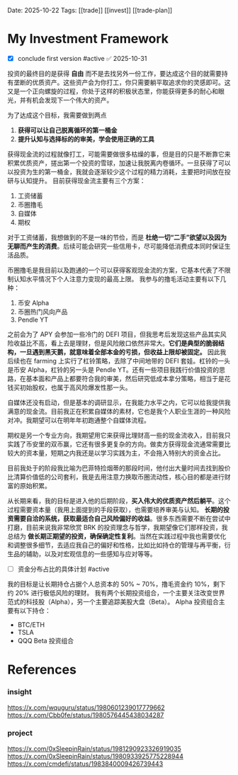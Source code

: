 Date: 2025-10-22
Tags: [[trade]] [[invest]] [[trade-plan]]
# My Investment Framework

- [x] conclude first version #active ✅ 2025-10-31

投资的最终目的是获得 **自由** 而不是去找另外一份工作，要达成这个目的就需要持有垄断的优质资产。这些资产会为你打工，你只需要躺平取追求你的灵感即可。这又是一个正向螺旋的过程，你处于这样的积极状态里，你能获得更多的耐心和眼光，并有机会发现下一个伟大的资产。

为了达成这个目标，我需要做到两点
1. **获得可以让自己脱离循环的第一桶金**
2. **提升认知与选择标的的审美，学会使用正确的工具**

获得现金流的过程就像打工，可能需要做很多枯燥的事，但是目的只是不断靠它来积累优质资产，搓出第一个投资的雪球，加速让我脱离内卷循环。一旦获得了可以以投资为生的第一桶金，我就会逐渐较少这个过程的精力消耗，主要把时间放在投研与认知提升。
目前获得现金流主要有三个方案：
1. 工资储蓄
2. 币圈撸毛
3. 自媒体
4. 期权

对于工资储蓄，我想做到的不是一味的节俭，而是 **杜绝一切“二手”欲望以及因为无聊而产生的消费**。后续可能会研究一些信用卡，尽可能降低消费成本同时保证生活品质。

币圈撸毛是我目前以及跑通的一个可以获得客观现金流的方案，它基本代表了不限制认知水平情况下个人注意力变现的最高上限。
我参与的撸毛活动主要有以下几种：
1. 币安 Alpha
2. 币圈热门风向产品
3. Pendle YT

之前会为了 APY 会参加一些冷门的 DEFI 项目，但我思考后发现这些产品其实风险收益比不高，看上去是理财，但是风险敞口依然非常大。**它们是典型的脆弱结构，一旦遇到黑天鹅，就意味着全部本金的亏损，但收益上限却被固定。**
因此我后续也在 farming 上实行了杠铃策略，去除了中间地带的 DEFI 套娃。杠铃的一头是币安 Alpha，杠铃的另一头是 Pendle YT。还有一些项目我践行价值投资的思路，在基本面和产品上都要符合我的审美，然后研究低成本拿分策略，相当于是花钱买初始股权，也属于高风险爆发性那一头。

自媒体还没有启动，但是基本的调研显示，在我能力水平之内，它可以给我提供我满意的现金流。目前我正在积累自媒体的素材，它也是我个人职业生涯的一种风险对冲。我期望可以在明年年初跑通整个自媒体流程。

期权是另一个专业方向，我期望用它来获得比理财高一些的现金流收入，目前我只实践了币安里的双币赢，它还有很多更复杂的方向。做卖方获得现金流通常需要比较大的资本量，短期之内我还是以学习实践为主，不会拖入特别大的资金占比。

目前我处于的阶段我比喻为巴菲特捡烟蒂的那段时间，他付出大量时间去找到股价比清算价值低的公司套利，我是去用注意力换取币圈流动性，核心目的都是进行财富的原始积累。

从长期来看，我的目标是进入他的后期阶段，**买入伟大的优质资产然后躺平**。这个过程需要资本量（我用上面提到的手段获取），也需要培养审美与认知。
**长期的投资需要自洽的系统，获取最适合自己风险偏好的收益**。很多东西需要不断在尝试中打磨，目前来说我非常欣赏 BRK 的投资理念与哲学，我期望像它们那样投资，我总结为 **做长期正期望的投资，确保确定性复利**。当然在实践过程中我也需要优化和调整很多细节，去适应我自己的偏好和性格，比如比如持仓的管理与再平衡，衍生品的辅助，以及对宏观信息的一些感知与应对等等。

- [ ] 资金分布占比的具体计划 #active 

我的目标是让长期持仓占据个人总资本的 50% ~ 70%，撸毛资金约 10%，剩下约 20% 进行极低风险的理财。
我有两个长期投资组合，一个主要关注改变世界范式的科技股（Alpha），另一个主要追踪美股大盘（Beta）。
Alpha 投资组合主要有以下持仓：
- BTC/ETH
- TSLA
- QQQ
Beta 投资组合



# References
### insight
https://x.com/wquguru/status/1980601239017779662
https://x.com/Cbb0fe/status/1980576445438034287

### project
https://x.com/0xSleepinRain/status/1981290923326919035
https://x.com/0xSleepinRain/status/1980933925775228944
https://x.com/cmdefi/status/1983840009426739443